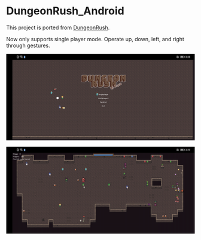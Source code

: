 # DungeonRush_Android
 This project is ported from [DungeonRush](https://github.com/Rapiz1/DungeonRush).
 
 Now only supports single player mode. Operate up, down, left, and right through gestures.
  
 
![GameView](https://github.com/imrunning/DungeonRush_Android/blob/master/Image/device-2021-05-21-152852.png)

![GameView](https://github.com/imrunning/DungeonRush_Android/blob/master/Image/device-2021-05-21-152918.png)
